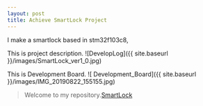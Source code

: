 ```yaml
---
layout: post
title: Achieve SmartLock Project
---
```


I make a smartlock based in stm32f103c8,

This is project description.
![DevelopLog]({{ site.baseurl }}/images/SmartLock_ver1_0.jpg)

This is Development Board.
![ Development_Board]({{ site.baseurl }}/images/IMG_20190822_155155.jpg)




> Welcome to my repository.[SmartLock](https://github.com/LukeLiu97/Smartlock)

